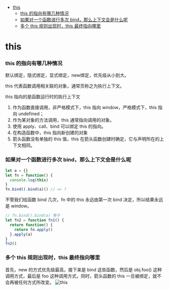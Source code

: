 <!-- TOC -->

- [this](#this)
  - [this 的指向有哪几种情况](#this-的指向有哪几种情况)
  - [如果对一个函数进行多次 bind，那么上下文会是什么呢](#如果对一个函数进行多次-bind那么上下文会是什么呢)
  - [多个 this 规则出现时，this 最终指向哪里](#多个-this-规则出现时this-最终指向哪里)

<!-- /TOC -->

# this

### this 的指向有哪几种情况

默认绑定，隐式绑定，显式绑定，new绑定，优先级从小到大。



this 代表函数调用相关联的对象，通常页称之为执行上下文。

this 指向的是函数运行时的执行上下文

1. 作为函数直接调用，非严格模式下，this 指向 window，严格模式下，this 指向 undefined；
2. 作为某对象的方法调用，this 通常指向调用的对象。
3. 使用 apply、call、bind 可以绑定 this 的指向。
4. 在构造函数中，this 指向新创建的对象
5. 箭头函数没有单独的 this 值，this 在箭头函数创建时确定，它与声明所在的上下文相同。

### 如果对一个函数进行多次 bind，那么上下文会是什么呢

```js
let a = {}
let fn = function() {
  console.log(this)
}
fn.bind().bind(a)() // => ?
```

不管我们给函数 bind 几次，fn 中的 this 永远由第一次 bind 决定，所以结果永远是 window。

```js
// fn.bind().bind(a) 等于
let fn2 = function fn1() {
  return function() {
    return fn.apply()
  }.apply(a)
}
fn2()
```

### 多个 this 规则出现时，this 最终指向哪里

首先，new 的方式优先级最高，接下来是 bind 这些函数，然后是 obj.foo() 这种调用方式，最后是 foo 这种调用方式，同时，箭头函数的 this 一旦被绑定，就不会再被任何方式所改变。
![this](../img/this.png)

